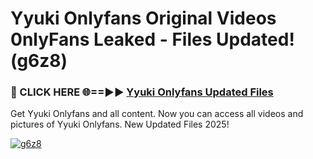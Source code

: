 # Yyuki Onlyfans Original Videos 0nlyFans Leaked - Files Updated! (g6z8)

<h3>🔴 CLICK HERE 🌐==►► <a href="https://tinyurl.com/2m67pmp6" rel="nofollow">Yyuki Onlyfans Updated Files</a></h3>

Get Yyuki Onlyfans and all content. Now you can access all videos and pictures of Yyuki Onlyfans. New Updated Files 2025!

[![g6z8](https://i.imgur.com/H4QAA4z.gif)](https://tinyurl.com/2m67pmp6)